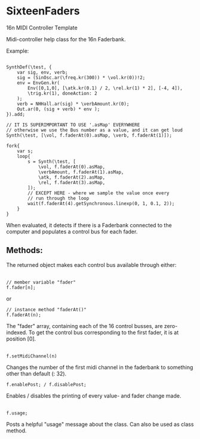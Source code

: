 # SixteenFaders
16n MIDI Controller Template

Midi-controller help class for the 16n Faderbank.

Example:
```supercollider

SynthDef(\test, {
    var sig, env, verb;
    sig = (SinOsc.ar(\freq.kr(300)) * \vol.kr(0))!2;
    env = EnvGen.kr(
        Env([0,1,0], [\atk.kr(0.1) / 2, \rel.kr(1) * 2], [-4, 4]),
        \trig.kr(1), doneAction: 2
    );
    verb = NHHall.ar(sig) * \verbAmount.kr(0);
    Out.ar(0, (sig + verb) * env );
}).add;

// IT IS SUPERIMPORTANT TO USE '.asMap' EVERYWHERE
// otherwise we use the Bus number as a value, and it can get loud
Synth(\test, [\vol, f.faderAt(0).asMap, \verb, f.faderAt(1)]);

fork{
    var s;
    loop{
        s = Synth(\test, [
            \vol, f.faderAt(0).asMap,
            \verbAmount, f.faderAt(1).asMap,
            \atk, f.faderAt(2).asMap,
            \rel, f.faderAt(3).asMap,
        ]);
        // EXCEPT HERE - where we sample the value once every
        // run through the loop
        wait(f.faderAt(4).getSynchronous.linexp(0, 1, 0.1, 2));
    }
}
```
When evaluated, it detects if there is a Faderbank connected to the computer and populates a control bus for each fader.

## Methods:
The returned object makes each control bus available through either:<br>
<br>
```supercollider
// member variable "fader"
f.fader[n];

```
or
```supercollider
// instance method "faderAt()"
f.faderAt(n);
```
The "fader" array, containing each of the 16 control busses, are zero-indexed.
To get the control bus corresponding to the first fader, it is at position [0].<br>
<br>
```supercollider
f.setMidiChannel(n)
```
Changes the number of the first midi channel in the faderbank to something other than default (: 32).
<br>
```supercollider
f.enablePost; / f.disablePost;
```
Enables / disables the printing of every value- and fader change made.<br>
<br>
```supercollider
f.usage;
```
Posts a helpful "usage" message about the class. Can also be used as class method.
<br>
